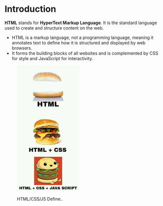 # Introduction

**HTML** stands for **HyperText Markup Language**. It is the standard language used to create and structure content on the web.

* HTML is a markup language, not a programming language, meaning it annotates text to define how it is structured and displayed by web browsers.
* It forms the building blocks of all websites and is complemented by CSS for style and JavaScript for interactivity.

<figure><img src="../.gitbook/assets/image (1) (1).png" alt="" width="204"><figcaption><p>HTML/CSS/JS Define..</p></figcaption></figure>

